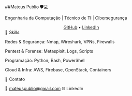 ##Mateus Publio 🛡️💻

Engenharia da Computação | Técnico de TI | Cibersegurança

<div align="center"> <a href="https://github.com/maatpublio">GitHub</a> • <a href="https://www.linkedin.com/in/mateuspublio/">LinkedIn</a> </div>
🔹 Skills

Redes & Segurança: Nmap, Wireshark, VPNs, Firewalls

Pentest & Forense: Metasploit, Logs, Scripts

Programação: Python, Bash, PowerShell

Cloud & Infra: AWS, Firebase, OpenStack, Containers

🔹 Contato

📧 mateuspublio@gmail.com
🌐 LinkedIn
